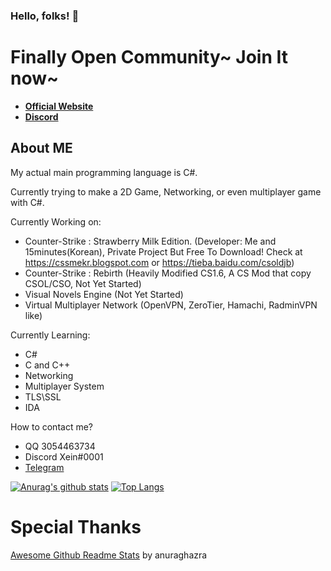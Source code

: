 ### Hello, folks! 👋

# Finally Open Community~ Join It now~
 - **[Official Website](https://www.xein.xyz)**
 - **[Discord](https://discord.gg/6rWhSuwgNP)**

## About ME
My actual main programming language is C#.

Currently trying to make a 2D Game, Networking, or even multiplayer game with C#.

Currently Working on:
 - Counter-Strike : Strawberry Milk Edition. (Developer: Me and 15minutes(Korean), Private Project But Free To Download! Check at https://cssmekr.blogspot.com or https://tieba.baidu.com/csoldjb)
 - Counter-Strike : Rebirth (Heavily Modified CS1.6, A CS Mod that copy CSOL/CSO, Not Yet Started)
 - Visual Novels Engine (Not Yet Started)
 - Virtual Multiplayer Network (OpenVPN, ZeroTier, Hamachi, RadminVPN like)
 
Currently Learning:
 - C#
 - C and C++
 - Networking
 - Multiplayer System
 - TLS\SSL
 - IDA
 
How to contact me?
 - QQ 3054463734
 - Discord Xein#0001
 - [Telegram](https://t.me/NekoMeow0708)

[![Anurag's github stats](https://github-readme-stats.vercel.app/api?username=HowToDoThis&show_icons=true&theme=dark)](https://github.com/anuraghazra/github-readme-stats)
[![Top Langs](https://github-readme-stats.vercel.app/api/top-langs/?username=HowToDoThis&langs_count=3)](https://github.com/anuraghazra/github-readme-stats)

# Special Thanks
[Awesome Github Readme Stats](https://github.com/anuraghazra/github-readme-stats) by anuraghazra


<!--
**HowToDoThis/HowToDoThis** is a ✨ _special_ ✨ repository because its `README.md` (this file) appears on your GitHub profile.

Here are some ideas to get you started:

- 🔭 I’m currently working on ...
- 🌱 I’m currently learning ...
- 👯 I’m looking to collaborate on ...
- 🤔 I’m looking for help with ...
- 💬 Ask me about ...
- 📫 How to reach me: ...
- 😄 Pronouns: ...
- ⚡ Fun fact: ...
-->

